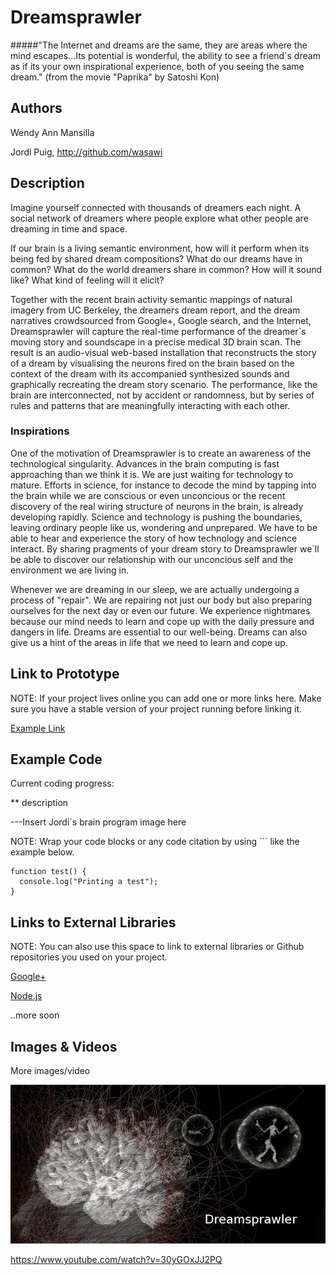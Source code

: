 # Dreamsprawler


#####"The Internet and dreams are the same, they are areas where the mind escapes...Its potential is wonderful, the ability to see a friend`s dream as if its your own inspirational experience, both of you seeing the same dream."
(from the movie "Paprika" by Satoshi Kon)


## Authors
Wendy Ann Mansilla 

Jordi Puig, http://github.com/wasawi


## Description

Imagine yourself connected with thousands of dreamers each night. A social network of dreamers where people explore what other people are dreaming in time and space. 

If our brain is a living semantic environment, how will it perform when its being fed by shared dream compositions? What do our dreams have in common? What do the world dreamers share in common? How will it sound like? What kind of feeling will it elicit?

Together with the recent brain activity semantic mappings of natural imagery from UC Berkeley, the dreamers dream report, and the dream narratives crowdsourced from Google+, Google search, and the Internet, Dreamsprawler will capture the real-time performance of the dreamer`s moving story and soundscape in a precise medical 3D brain scan. The result is an audio-visual web-based installation that reconstructs the story of a dream by visualising the neurons fired on the brain based on the context of the dream with its accompanied synthesized sounds and graphically recreating the dream story scenario. The performance, like the brain are interconnected, not by accident or randomness, but by series of rules and patterns that are meaningfully interacting with each other.



### Inspirations

One of the motivation of Dreamsprawler is to create an awareness of the technological singularity. Advances in the brain computing is fast approaching than we think it is. We are just waiting for technology to mature. Efforts in science, for instance to decode the mind by tapping into the brain while we are conscious or even unconcious or the recent discovery of the real wiring structure of neurons in the brain, is already developing rapidly. Science and technology is pushing the boundaries, leaving ordinary people like us, wondering and unprepared. We have to be able to hear and experience the story of how technology and science interact. By sharing pragments of your dream story to Dreamsprawler we`ll be able to discover our relationship with our unconcious self and the environment we are living in. 

Whenever we are dreaming in our sleep, we are actually undergoing a process of "repair". We are repairing not just our body but also preparing ourselves for the next day or even our future. We experience nightmares because our mind needs to learn and cope up with the daily pressure and dangers in life. Dreams are essential to our well-being. Dreams can also give us a hint of the areas in life that we need to learn and cope up. 



## Link to Prototype
NOTE: If your project lives online you can add one or more links here. Make sure you have a stable version of your project running before linking it.

[Example Link](http://www.google.com "Example Link")

## Example Code

Current coding progress:

** description

---Insert Jordi`s brain program image here




NOTE: Wrap your code blocks or any code citation by using ``` like the example below.
```
function test() {
  console.log("Printing a test");
}
```
## Links to External Libraries
 NOTE: You can also use this space to link to external libraries or Github repositories you used on your project.

[Google+](https://plus.google.com/ "Google+")

[Node.js](http://nodejs.org/ "Node.js")

..more soon

## Images & Videos
More images/video

![Example Image](project_images/cover.jpg?raw=true "Example Image")

https://www.youtube.com/watch?v=30yGOxJJ2PQ
